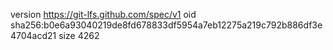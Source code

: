 version https://git-lfs.github.com/spec/v1
oid sha256:b0e6a93040219de8fd678833df5954a7eb12275a219c792b886df3e4704acd21
size 4262
